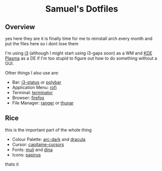 <div align="center">
<h1>Samuel's Dotfiles</h1>
</div>

## Overview
yes here they are it is finally time for me to reinstall arch every month and put the files here so i dont lose them

I'm using [i3](https://github.com/i3/i3) (although I might start using i3-gaps soon) as a WM and [KDE Plasma](https://www.kde.org/plasma-desktop) as a DE if I'm too stupid to figure out how to do something without a GUI. 

Other things I also use are:
+ Bar: [i3-status](https://github.com/i3/i3status) or [polybar](https://github.com/jaagr/polybar)
+ Application Menu: [rofi](https://github.com/DaveDavenport/rofi)
+ Terminal: [terminator](https://gnometerminator.blogspot.com/p/introduction.html)
+ Browser: [firefox](https://www.mozilla.org/en-US/firefox/)
+ File Manager: [ranger](https://github.com/ranger/ranger) or [thunar](https://docs.xfce.org/xfce/thunar/start)

## Rice
this is the important part of the whole thing
+ Colour Palette: [arc-dark](https://github.com/horst3180/Arc-theme) and [dracula](https://github.com/dracula/dracula-theme)
+ Cursor: [capitaine-cursors](https://github.com/keeferrourke/capitaine-cursors)
+ Fonts: [muli](https://fonts.google.com/specimen/Muli) and [dina](https://www.dcmembers.com/jibsen/download/61/)
+ Icons: [papirus](https://github.com/PapirusDevelopmentTeam/papirus-icon-theme)

thats it

